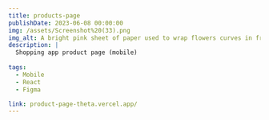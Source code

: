 ```yaml
---
title: products-page
publishDate: 2023-06-08 00:00:00
img: /assets/Screenshot%20(33).png
img_alt: A bright pink sheet of paper used to wrap flowers curves in front of rich blue background
description: |
  Shopping app product page (mobile)
  
tags:
  - Mobile
  - React
  - Figma

link: product-page-theta.vercel.app/
---
```


 